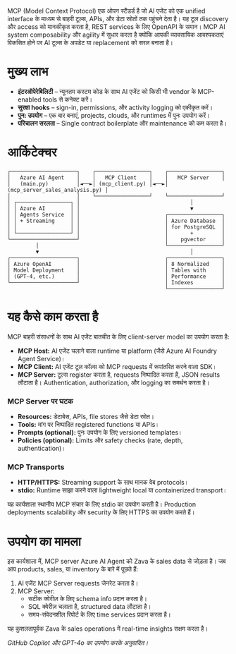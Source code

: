 MCP (Model Context Protocol) एक ओपन स्टैंडर्ड है जो AI एजेंट को एक unified interface के माध्यम से बाहरी टूल्स, APIs, और डेटा स्रोतों तक पहुंचने देता है। यह टूल discovery और access को मानकीकृत करता है, REST services के लिए OpenAPI के समान। MCP AI system composability और agility में सुधार करता है क्योंकि आपकी व्यावसायिक आवश्यकताएं विकसित होने पर AI टूल्स के अपडेट या replacement को सरल बनाता है।

# मुख्य लाभ

- **इंटरऑपेरेबिलिटी** – न्यूनतम कस्टम कोड के साथ AI एजेंट को किसी भी vendor के MCP-enabled tools से कनेक्ट करें।  
- **सुरक्षा hooks** – sign-in, permissions, और activity logging को एकीकृत करें।  
- **पुन: उपयोग** – एक बार बनाएं, projects, clouds, और runtimes में पुनः उपयोग करें।  
- **परिचालन सरलता** – Single contract boilerplate और maintenance को कम करता है।

# आर्किटेक्चर

```
┌─────────────────────┐    ┌─────────────────┐    ┌─────────────────┐
│   Azure AI Agent    │    │   MCP Client    │    │   MCP Server    │
│   (main.py)         │◄──►│ (mcp_client.py) │◄──►│ (mcp_server_sales_analysis.py) │
│                     │    └─────────────────┘    └─────────────────┘
│ ┌─────────────────┐ │                                   │
│ │ Azure AI        │ │                                   ▼
│ │ Agents Service  │ │                           ┌─────────────────┐
│ │ + Streaming     │ │                           │ Azure Database  │
│ │                 │ │                           │ for PostgreSQL  │
│ └─────────────────┘ │                           │       +         │
└─────────────────────┘                           │    pgvector     │
         │                                        └─────────────────┘
         ▼                                                │
┌─────────────────────┐                           ┌─────────────────┐
│ Azure OpenAI        │                           │ 8 Normalized    │
│ Model Deployment    │                           │ Tables with     │
│ (GPT-4, etc.)       │                           │ Performance     │
└─────────────────────┘                           │ Indexes         │
                                                  └─────────────────┘
```

# यह कैसे काम करता है

MCP बाहरी संसाधनों के साथ AI एजेंट बातचीत के लिए client-server model का उपयोग करता है:

- **MCP Host:** AI एजेंट चलाने वाला runtime या platform (जैसे Azure AI Foundry Agent Service)।  
- **MCP Client:** AI एजेंट टूल कॉल्स को MCP requests में रूपांतरित करने वाला SDK।  
- **MCP Server:** टूल्स register करता है, requests निष्पादित करता है, JSON results लौटाता है। Authentication, authorization, और logging का समर्थन करता है।

### MCP Server पर घटक

- **Resources:** डेटाबेस, APIs, file stores जैसे डेटा स्रोत।  
- **Tools:** मांग पर निष्पादित registered functions या APIs।  
- **Prompts (optional):** पुनः उपयोग के लिए versioned templates।  
- **Policies (optional):** Limits और safety checks (rate, depth, authentication)।

### MCP Transports

- **HTTP/HTTPS:** Streaming support के साथ मानक वेब protocols।  
- **stdio:** Runtime साझा करने वाला lightweight local या containerized transport।

यह कार्यशाला स्थानीय MCP संचार के लिए stdio का उपयोग करती है। Production deployments scalability और security के लिए HTTPS का उपयोग करते हैं।

# उपयोग का मामला

इस कार्यशाला में, MCP server Azure AI Agent को Zava के sales data से जोड़ता है। जब आप products, sales, या inventory के बारे में पूछते हैं:

1. AI एजेंट MCP Server requests जेनरेट करता है।  
2. MCP Server:  
    - सटीक क्वेरीज़ के लिए schema info प्रदान करता है।  
    - SQL क्वेरीज़ चलाता है, structured data लौटाता है।  
    - समय-संवेदनशील रिपोर्ट के लिए time services प्रदान करता है।

यह कुशलतापूर्वक Zava के sales operations में real-time insights सक्षम करता है।

*GitHub Copilot और GPT-4o का उपयोग करके अनुवादित।*
